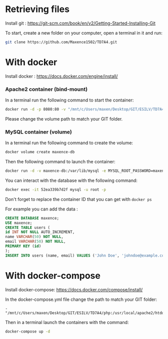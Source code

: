 # Retrieving files

Install git : https://git-scm.com/book/en/v2/Getting-Started-Installing-Git

To start, create a new folder on your computer, open a terminal in it and run:

```bash
git clone https://github.com/Maxence1502/TD7A4.git
```

# With docker

Install docker : https://docs.docker.com/engine/install/

### Apache2 container (bind-mount)

In a terminal run the following command to start the container:
```bash
docker run -d -p 8080:80 -v "/mnt/c/Users/maxen/Desktop/GIT/ESILV/TD7A4/php:/usr/local/apache2/htdocs/" httpd:latest
```
Please change the volume path to match your GIT folder.

### MySQL container (volume)

In a terminal run the following command to create the volume:
```bash
docker volume create maxence-db
```

Then the following command to launch the container:
```bash
docker run -d -v maxence-db:/var/lib/mysql -e MYSQL_ROOT_PASSWORD=maxence mysql:latest
```

You can interact with the database with the following command:
```bash
docker exec -it 52ea339b7d2f mysql -u root -p
```
Don't forget to replace the container ID that you can get with ``docker ps``

For example you can add the data :
```sql
CREATE DATABASE maxence;
USE maxence;
CREATE TABLE users (
id INT NOT NULL AUTO_INCREMENT,
name VARCHAR(50) NOT NULL,
email VARCHAR(50) NOT NULL,
PRIMARY KEY (id)
);
INSERT INTO users (name, email) VALUES ('John Doe', 'johndoe@example.com');
```

# With docker-compose

Install docker-compose: https://docs.docker.com/compose/install/

In the docker-compose.yml file change the path to match your GIT folder:
```
- "/mnt/c/Users/maxen/Desktop/GIT/ESILV/TD7A4/php:/usr/local/apache2/htdocs"
```

Then in a terminal launch the containers with the command:
```bash
docker-compose up -d
```
